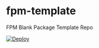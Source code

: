 # fpm-template
FPM Blank Package Template Repo

[![Deploy](https://www.herokucdn.com/deploy/button.svg)]([https://heroku.com/deploy?template=https://github.com/fifthtry/fpm-heroku&env[DOWNLOAD_BASE_URL]=https://raw.githubusercontent.com/<user_name>/<repo_name>/main/])

